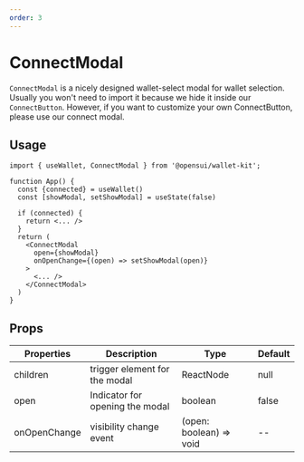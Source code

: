 ```yaml
---
order: 3
---
```


# ConnectModal

`ConnectModal` is a nicely designed wallet-select modal for wallet selection. Usually you won't need to import it because we hide it inside our `ConnectButton`. However, if  you want to customize your own ConnectButton, please use our connect modal.

## Usage

```
import { useWallet, ConnectModal } from '@opensui/wallet-kit';

function App() {
  const {connected} = useWallet()
  const [showModal, setShowModal] = useState(false)

  if (connected) {
    return <... />
  }
  return (
    <ConnectModal
      open={showModal}
      onOpenChange={(open) => setShowModal(open)}
    >
      <... />
    </ConnectModal>
  )
}

```

## Props

| Properties   | Description                     | Type                    | Default |
| ------------ | ------------------------------- | ----------------------- | ------- |
| children     | trigger element for the modal   | ReactNode               | null    |
| open         | Indicator for opening the modal | boolean                 | false   |
| onOpenChange | visibility change event         | (open: boolean) => void | --      |
